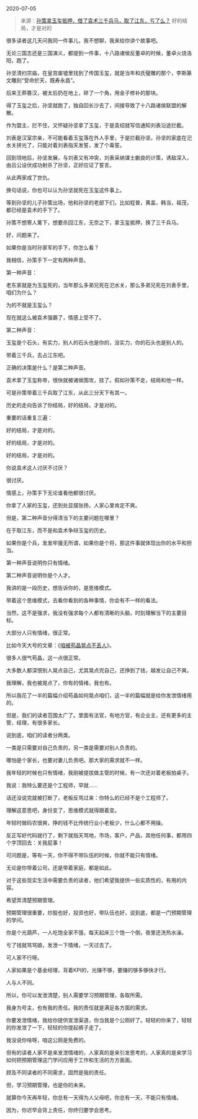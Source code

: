 2020-07-05

> 来源：[孙策拿玉玺抵押，借了袁术三千兵马，取了江东，亏了么？](http://mp.weixin.qq.com/s?__biz=MzU3NDc5Nzc0NQ==&mid=2247490120&idx=1&sn=7aa59d20cd52b63699a54034626c2ec5&chksm=fd2db896ca5a3180497479f22b740172f9362af0def2344ecc94d21693e25d6a48af03addd40&scene=27#wechat_redirect)
> 好的结局，才是对的

很多读者这几天问我同一件事儿，我不想聊，我来给你讲个故事吧。

  

无论三国志还是三国演义，都提到一件事，十八路诸侯反董卓的时候，董卓火烧洛阳，跑了。  

  

孙坚清扫宗庙，在皇宫废墟里找到了传国玉玺，就是当年和氏璧雕的那个，李斯篆文雕刻“受命於天，既寿永昌”。

  

后来王莽篡汉，被太后扔在地上，碎了一个角，用金子修补的那块。

  

得了玉玺之后，孙坚就跑了，独自回长沙去了，间接导致了十八路诸侯联盟的解散。  

  

作为盟主，拦不住，又怀疑孙坚拿了玉玺，于是袁绍就写信通知刘表沿途拦截。  

  

刘表是汉室宗亲，不可能看着玉玺落在外人手里，于是拦截孙坚。孙坚的家底在汜水关拼光了，只能对着刘表指天发誓，发了个毒誓。

  

回到领地后，孙坚发展，与刘表又有冲突，刘表采纳谋士蒯良的计策，诱敌深入，由吕公设伏成功射杀了孙坚，正好应证了誓言。

  

从此两家成了世仇。

  

换句话说，你也可以认为孙坚就死在玉玺这件事上。  

  

等到孙坚的儿子孙策出场，他和孙坚的老部下们，比如程普，黄盖，韩当，祖茂，都已经是袁术的手下了。

  

孙策不想寄人篱下，想要杀回江东，无奈之下，拿玉玺抵押，换了三千兵马。

  

好，问题来了。  

  

如果你是当时孙家军的手下，你怎么看？

  

我相信，孙策手下一定有两种声音。  

  

第一种声音：

  

老东家就是为玉玺死的，当年那么多弟兄死在汜水关，那么多弟兄死在刘表手里，咱们为什么？

  

为的不就是玉玺么？

  

现在就这么被袁术强霸了，情感上受不了。

  

第二种声音：

  

玉玺是个石头，有实力，别人的石头也是你的，没实力，你的石头也是别人的。  

  

带着三千兵，去占江东吧。  

  

正确的决策是什么？是第二种声音。  

  

袁术拿了玉玺称帝，很快就被诸侯围攻，挂了。假如孙策不走，结局和他一样。

  

可是孙策带着三千兵取了江东，从此三分天下有其一。

  

历史的走向告诉了你结局，好的结局，才是对的。

  

重要的话重复三遍：

  

好的结局，才是对的。

  

好的结局，才是对的。

  

好的结局，才是对的。

  

你说袁术这人讨厌不讨厌？  

  

很讨厌。

  

情感上，孙策手下无论谁看他都很讨厌。

  

你拿了人家的玉玺，还到处显摆张扬，人家心里肯定不爽。

  

但是，第二种声音分得清当下的主要问题在哪里？

  

在于取江东，而不是和袁术争辩玉玺的历史。

  

如果你是个兵，发发牢骚无所谓，如果你是个将，那这件事就体现出你的水平和担当。  

  

第一种声音说明你只有情绪。

  

第二种声音说明你是个人才。

  

我讲的是一段历史，想告诉你的，是思维模式。  

  

带着这个思维模式，去看你看到的各种事情，你会有不一样的看法。

  

当然，这不是强求，我没有强求每个人都有清晰的头脑，时刻理解当下的主要目标。

  

大部分人只有情绪，很正常。  

  

比如今天大号的文章：《[咱被苟晶晃点不丢人](https://mp.weixin.qq.com/s?__biz=MzU0MjYwNDU2Mw==&mid=2247490721&idx=2&sn=8397c42f056c3c0522e3ec1a416e0e8c&chksm=fb1970ddcc6ef9cb4579947cdde1e90e354240c075dbe1ce2205da0fae60a5d9f08e40009328&token=650119885&lang=zh_CN&scene=21#wechat_redirect)》。  

  

很多人很气苟晶，这一点很正常。

  

大多数人都深恨别人晃点自己，尤其晃点完自己，还挣到了钱，越发让自己不爽。

  

我理解，我也被晃点了，你有的情绪，我也有。  

  

所以我花了一半的篇幅介绍苟晶如何晃点咱们，这一半的篇幅就是给你发泄情绪用的。

  

但是，我们的读者范围太广了。里面有法官，有地方官，有企业主，还有更多的主管，经理，有很多家长。  

  

说到底，咱们的读者分两类。

  

一类是只需要对自己负责的，另一类是需要对别人负责的。

  

哪怕是个家长，也要对妻儿负责吧。那大家的需求就不一样。

  

我年轻的时候也只有情绪，我刚被提拔做主管的时候，有一次还对着老板拍桌子。  

  

我说：我特么要还是个工程师，早就......

  

话还没说完就被打断了，老板反骂过来：你特么的已经不是个工程师了。

  

理解这意思吧，身份变了，思维模式就得跟着变。  

  

年轻时做码农很爽，挣的钱不比传统行业小老板少，什么心都不用操。  

  

反正写好代码就行了，剩下就指天骂地，市场，客户，产品，其他任何事，都用四个字顶回去：关我屁事！  

  

可问题是，等有一天，你不得不带队伍的时候，你就不能只有情绪。  

  

无论是你带着公司，还是带着家庭，都是如此。  

  

对于这些现实生活中需要负责的读者，他们希望我提供一些实质性的，有用的内容。  

  

希望弄清楚预期管理。  

  

预期管理很重要，炒股也好，投资也好，带队伍也好，说到底，都是一门预期管理的学问。

  

你是个光葫芦，一人吃饱全家不饿，每天起床三个饱一个倒，夜里还洗热水澡。  

  

亏了钱就骂骂娘，发泄一下情绪，一天过去了。

  

可人家不行呀。  

  

人家如果是个基金经理，背着KPI的，光赚不够，要赚的够多够快才行。  

  

人与人不同。  

  

所以，你可以发泄清楚，别人需要学习预期管理，各取所需。

  

我身为号主，也有我的责任。我的责任就是满足各方面的需求。  

  

你要发泄情绪，我给你提供宣泄渠道，你当我是个公厕好了。轻轻的你来了，轻轻的你发泄了一下，轻轻的你提起裤子走了。

  

我没说你啥呀，咱这公厕是免费的。

  

但有的读者人家不是来发泄情绪的，人家真的是来引发思考的，人家真的是来学习如何把预期管理这门学问应用于工作和生活的方方面面。  

  

顾及不同读者的不同需求，固然是我的责任。

  

但，学习预期管理，也是你的未来。

  

就算你今天再年轻，你总有一天得为人父母吧，你总有一天，不能只有情绪。

  

因为，你迟早会背上责任，你终归要学会思考。

